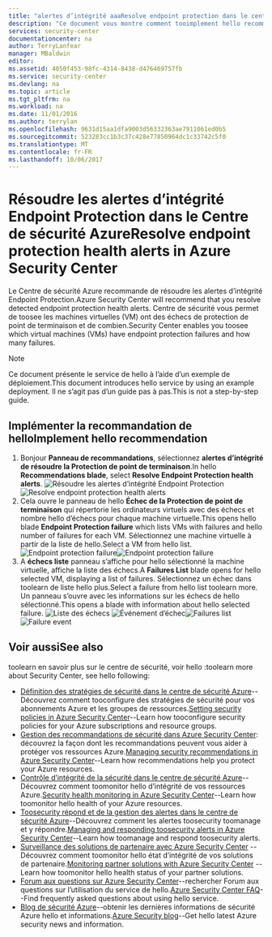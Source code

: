 ```yaml
---
title: "alertes d’intégrité aaaResolve endpoint protection dans le centre de sécurité Azure | Documents Microsoft"
description: "Ce document vous montre comment tooimplement hello recommandation du centre de sécurité Azure ** alertes ** de résoudre la Protection de point de terminaison d’intégrité."
services: security-center
documentationcenter: na
author: TerryLanfear
manager: MBaldwin
editor: 
ms.assetid: 4050f453-98fc-4314-8438-d476469757fb
ms.service: security-center
ms.devlang: na
ms.topic: article
ms.tgt_pltfrm: na
ms.workload: na
ms.date: 11/01/2016
ms.author: terrylan
ms.openlocfilehash: 9631d15aa1dfa9003d56332363ae7911061ed0b5
ms.sourcegitcommit: 523283cc1b3c37c428e77850964dc1c33742c5f0
ms.translationtype: MT
ms.contentlocale: fr-FR
ms.lasthandoff: 10/06/2017
---
```

# <a name="resolve-endpoint-protection-health-alerts-in-azure-security-center"></a><span data-ttu-id="3e290-103">Résoudre les alertes d’intégrité Endpoint Protection dans le Centre de sécurité Azure</span><span class="sxs-lookup"><span data-stu-id="3e290-103">Resolve endpoint protection health alerts in Azure Security Center</span></span>
<span data-ttu-id="3e290-104">Le Centre de sécurité Azure recommande de résoudre les alertes d’intégrité Endpoint Protection.</span><span class="sxs-lookup"><span data-stu-id="3e290-104">Azure Security Center will recommend that you resolve detected endpoint protection health alerts.</span></span>  <span data-ttu-id="3e290-105">Centre de sécurité vous permet de toosee les machines virtuelles (VM) ont des échecs de protection de point de terminaison et de combien.</span><span class="sxs-lookup"><span data-stu-id="3e290-105">Security Center enables you toosee which virtual machines (VMs) have endpoint protection failures and how many failures.</span></span>

> [!NOTE]
> <span data-ttu-id="3e290-106">Ce document présente le service de hello à l’aide d’un exemple de déploiement.</span><span class="sxs-lookup"><span data-stu-id="3e290-106">This document introduces hello service by using an example deployment.</span></span> <span data-ttu-id="3e290-107">Il ne s’agit pas d’un guide pas à pas.</span><span class="sxs-lookup"><span data-stu-id="3e290-107">This is not a step-by-step guide.</span></span>
> 
> 

## <a name="implement-hello-recommendation"></a><span data-ttu-id="3e290-108">Implémenter la recommandation de hello</span><span class="sxs-lookup"><span data-stu-id="3e290-108">Implement hello recommendation</span></span>
1. <span data-ttu-id="3e290-109">Bonjour **Panneau de recommandations**, sélectionnez **alertes d’intégrité de résoudre la Protection de point de terminaison**.</span><span class="sxs-lookup"><span data-stu-id="3e290-109">In hello **Recommendations blade**, select **Resolve Endpoint Protection health alerts**.</span></span>
   <span data-ttu-id="3e290-110">![Résoudre les alertes d’intégrité Endpoint Protection][1]</span><span class="sxs-lookup"><span data-stu-id="3e290-110">![Resolve endpoint protection health alerts][1]</span></span>
2. <span data-ttu-id="3e290-111">Cela ouvre le panneau de hello **Échec de la Protection de point de terminaison** qui répertorie les ordinateurs virtuels avec des échecs et nombre hello d’échecs pour chaque machine virtuelle.</span><span class="sxs-lookup"><span data-stu-id="3e290-111">This opens hello blade **Endpoint Protection failure** which lists VMs with failures and hello number of failures for each VM.</span></span> <span data-ttu-id="3e290-112">Sélectionnez une machine virtuelle à partir de la liste de hello.</span><span class="sxs-lookup"><span data-stu-id="3e290-112">Select a VM from hello list.</span></span>
   <span data-ttu-id="3e290-113">![Endpoint protection failure][2]</span><span class="sxs-lookup"><span data-stu-id="3e290-113">![Endpoint protection failure][2]</span></span>
3. <span data-ttu-id="3e290-114">A **échecs liste** panneau s’affiche pour hello sélectionné la machine virtuelle, affiche la liste des échecs.</span><span class="sxs-lookup"><span data-stu-id="3e290-114">A **Failures List** blade opens for hello selected VM, displaying a list of failures.</span></span> <span data-ttu-id="3e290-115">Sélectionnez un échec dans toolearn de liste hello plus.</span><span class="sxs-lookup"><span data-stu-id="3e290-115">Select a failure from hello list toolearn more.</span></span> <span data-ttu-id="3e290-116">Un panneau s’ouvre avec les informations sur les échecs de hello sélectionné.</span><span class="sxs-lookup"><span data-stu-id="3e290-116">This opens a blade with information about hello selected failure.</span></span>
   <span data-ttu-id="3e290-117">![Liste des échecs][3]
   ![Événement d’échec][4]</span><span class="sxs-lookup"><span data-stu-id="3e290-117">![Failures list][3]
![Failure event][4]</span></span>

## <a name="see-also"></a><span data-ttu-id="3e290-118">Voir aussi</span><span class="sxs-lookup"><span data-stu-id="3e290-118">See also</span></span>
<span data-ttu-id="3e290-119">toolearn en savoir plus sur le centre de sécurité, voir hello :</span><span class="sxs-lookup"><span data-stu-id="3e290-119">toolearn more about Security Center, see hello following:</span></span>

* <span data-ttu-id="3e290-120">[Définition des stratégies de sécurité dans le centre de sécurité Azure](security-center-policies.md)--Découvrez comment tooconfigure des stratégies de sécurité pour vos abonnements Azure et les groupes de ressources.</span><span class="sxs-lookup"><span data-stu-id="3e290-120">[Setting security policies in Azure Security Center](security-center-policies.md)--Learn how tooconfigure security policies for your Azure subscriptions and resource groups.</span></span>
* <span data-ttu-id="3e290-121">[Gestion des recommandations de sécurité dans Azure Security Center](security-center-recommendations.md): découvrez la façon dont les recommandations peuvent vous aider à protéger vos ressources Azure.</span><span class="sxs-lookup"><span data-stu-id="3e290-121">[Managing security recommendations in Azure Security Center](security-center-recommendations.md)--Learn how recommendations help you protect your Azure resources.</span></span>
* <span data-ttu-id="3e290-122">[Contrôle d’intégrité de la sécurité dans le centre de sécurité Azure](security-center-monitoring.md)--Découvrez comment toomonitor hello d’intégrité de vos ressources Azure.</span><span class="sxs-lookup"><span data-stu-id="3e290-122">[Security health monitoring in Azure Security Center](security-center-monitoring.md)--Learn how toomonitor hello health of your Azure resources.</span></span>
* <span data-ttu-id="3e290-123">[Toosecurity répond et de la gestion des alertes dans le centre de sécurité Azure](security-center-managing-and-responding-alerts.md)--Découvrez comment les alertes toosecurity toomanage et y répondre.</span><span class="sxs-lookup"><span data-stu-id="3e290-123">[Managing and responding toosecurity alerts in Azure Security Center](security-center-managing-and-responding-alerts.md)--Learn how toomanage and respond toosecurity alerts.</span></span>
* <span data-ttu-id="3e290-124">[Surveillance des solutions de partenaire avec Azure Security Center](security-center-partner-solutions.md) --Découvrez comment toomonitor hello état d’intégrité de vos solutions de partenaire.</span><span class="sxs-lookup"><span data-stu-id="3e290-124">[Monitoring partner solutions with Azure Security Center](security-center-partner-solutions.md) -- Learn how toomonitor hello health status of your partner solutions.</span></span>
* <span data-ttu-id="3e290-125">[Forum aux questions sur Azure Security Center](security-center-faq.md)--rechercher Forum aux questions sur l’utilisation du service de hello.</span><span class="sxs-lookup"><span data-stu-id="3e290-125">[Azure Security Center FAQ](security-center-faq.md)--Find frequently asked questions about using hello service.</span></span>
* <span data-ttu-id="3e290-126">[Blog de sécurité Azure](http://blogs.msdn.com/b/azuresecurity/)--obtenir les dernières informations de sécurité Azure hello et informations.</span><span class="sxs-lookup"><span data-stu-id="3e290-126">[Azure Security blog](http://blogs.msdn.com/b/azuresecurity/)--Get hello latest Azure security news and information.</span></span>

<!--Image references-->
[1]: ./media/security-center-resolve-endpoint-protection/resolve-endpoint-protection.png
[2]: ./media/security-center-resolve-endpoint-protection/endpoint-protection-failure.png
[3]: ./media/security-center-resolve-endpoint-protection/failure-list.png
[4]: ./media/security-center-resolve-endpoint-protection/failure-event.png
